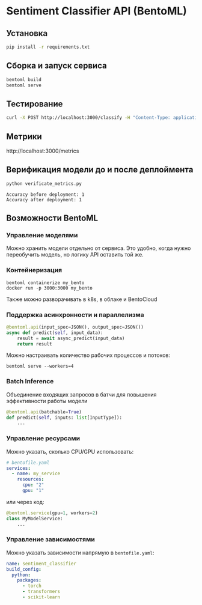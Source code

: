 # Sentiment Classifier API (BentoML)

## Установка

```bash
pip install -r requirements.txt
```

## Сборка и запуск сервиса

```bash
bentoml build
bentoml serve
```

## Тестирование

```bash
curl -X POST http://localhost:3000/classify -H "Content-Type: application/json" -d '{"text":"I love this product!"}'
```

## Метрики

http://localhost:3000/metrics

## Верификация модели до и после деплоймента

```bash
python verificate_metrics.py
```

```shell
Accuracy before deployment: 1
Accuracy after deployment: 1
```

## Возможности BentoML

### Управление моделями

Можно хранить модели отдельно от сервиса. Это удобно, когда нужно переобучить модель, но логику API оставить той же.

### Контейнеризация

```shell
bentoml containerize my_bento
docker run -p 3000:3000 my_bento
```

Также можно разворачивать в k8s, в облаке и BentoCloud

### Поддержка асинхронности и параллелизма

```python
@bentoml.api(input_spec=JSON(), output_spec=JSON())
async def predict(self, input_data):
    result = await async_predict(input_data)
    return result
```

Можно настраивать количество рабочих процессов и потоков:

```shell
bentoml serve --workers=4
```

### Batch Inference

Объединение входящих запросов в батчи для повышения эффективности работы модели

```python
@bentoml.api(batchable=True)
def predict(self, inputs: list[InputType]):
    ...
```

### Управление ресурсами

Можно указать, сколько CPU/GPU использовать:

```yaml
# bentofile.yaml
services:
  - name: my_service
    resources:
      cpu: "2"
      gpu: "1"
```

или через код:

```python
@bentoml.service(gpu=1, workers=2)
class MyModelService:
    ...
```

### Управление зависимостями

Можно указать зависимости напрямую в `bentofile.yaml`:

```yaml
name: sentiment_classifier
build_config:
  python:
    packages:
      - torch
      - transformers
      - scikit-learn
```
